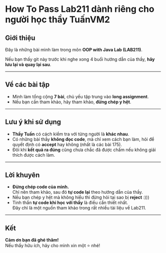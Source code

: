 # How To Pass Lab211 dành riêng cho người học thầy TuấnVM2

## Giới thiệu

Đây là những bài mình làm trong môn **OOP with Java Lab (LAB211)**.

Nếu bạn thấy git này trước khi nghe xong 4 buổi hướng dẫn của thầy, **hãy lưu lại và quay lại sau**.

---

## Về các bài tập

- Mình làm tổng cộng **7 bài**, chủ yếu tập trung vào **long assignment**.
- Nếu bạn cần tham khảo, hãy tham khảo, **đừng chép y hệt**.

---

## Lưu ý khi sử dụng

- **Thầy Tuấn** có cách kiểm tra với từng người là **khác nhau**.
- Có những bài thầy **không đọc code**, mà chỉ xem cách bạn làm, hỏi để quyết định có **accept** hay không (nhất là các bài 175).
- Đôi khi **kết quả ra đúng** cũng chưa chắc đã được chấm nếu không giải thích được cách làm.
---

## Lời khuyên

- **Đừng chép code của mình.**  
  Chỉ nên tham khảo, sau đó **tự code lại** theo hướng dẫn của thầy.
- Nếu bạn chép y hệt mà không hiểu thì đừng hỏi tại sao bị **reject** :)))
- Tinh thần **tự code khi học với thầy** là điều cần thiết nhất.  
  Đây chỉ là một nguồn tham khảo trong rất nhiều tài liệu về Lab211.

---

## Kết

**Cảm ơn bạn đã ghé thăm!**  
Nếu thấy hữu ích, hãy cho mình xin một ⭐️ nhé!
